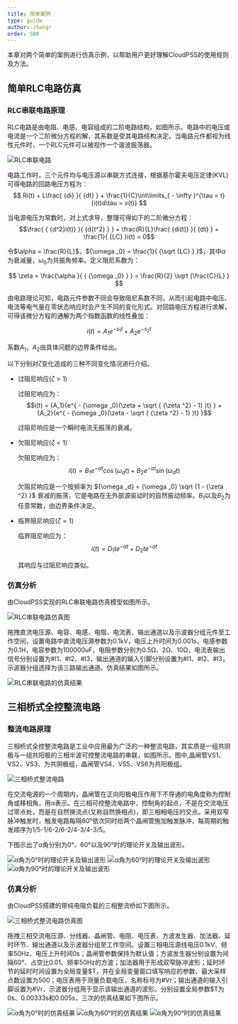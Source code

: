 ```yaml
---
title: 简单案例
type: guide
author: zhangr
order: 500
---
```


本章对两个简单的案例进行仿真示例，以帮助用户更好理解CloudPSS的使用规则及方法。

## 简单RLC电路仿真

### RLC串联电路原理

RLC电路是由电阻、电感、电容组成的二阶电路结构，如图所示。电路中的电压或电流是一个二阶微分方程的解，其系数是受其电路结构决定。当电路元件都视为线性元件时，一个RLC元件可以被视作一个谐波振荡器。

![RLC串联电路](User4/51.png "拓扑图")

电路工作时，三个元件均与电压源以串联方式连接，根据基尔霍夫电压定律(KVL)可得电路的回路电压方程为：
$$ Ri(t) + L\frac{ {di} }{ {dt} } + \frac{1}{C}\int\limits_{ - \infty }^{\tau  = t} {i(t)d\tau  = v(t)} $$

当电源电压为常数时，对上式求导，整理可得如下的二阶微分方程：
$$\frac{ { {d^2}i(t)} }{ {d{t^2} } } + \frac{R}{L}\frac{ {di(t)} }{ {dt} } + \frac{1}{ {LC} }i(t) = 0$$

令$\alpha  = \frac{R}{L}$，${\omega _0} = \frac{1}{ {\sqrt {LC} } }$，其中$\alpha$为衰减量，$\omega _0$为共振角频率。定义阻尼系数为：

$$ \zeta  = \frac{\alpha }{ { {\omega _0} } } = \frac{R}{2} \sqrt {\frac{C}{L} } $$ 

由电路理论可知，电路元件参数不同会导致阻尼系数不同，从而引起电路中电压、电流等电气量在零状态响应时会产生不同的变化形式。对回路电压方程进行求解，可得该微分方程的通解为两个指数函数的线性叠加：

$$i(t) = {A_1}{e^{ - {s_1}t} } + {A_2}{e^{ - {s_2}t} }$$

系数$A_1$，$A_2$由具体问题的边界条件给出。

以下分别对$\zeta$变化造成的三种不同变化情况进行介绍。

+ 过阻尼响应($\zeta >1$)

  过阻尼响应为：
  $$i(t) = {A_1}{e^{ - {\omega _0}(\zeta  + \sqrt { {\zeta ^2} - 1} )t} } + {A_2}{e^{ - {\omega _0}(\zeta  - \sqrt { {\zeta ^2} - 1} )t} }$$

  过阻尼响应是一个瞬时电流无振荡的衰减。

+ 欠阻尼响应($\zeta <1$)

  欠阻尼响应为：
  $$i(t) = {B_1}{e^{ - \alpha t} }\cos ({\omega _d}t) + {B_2}{e^{ - \alpha t} }\sin ({\omega _d}t)$$

  欠阻尼响应是一个按频率为 ${\omega _d} = {\omega _0} \sqrt {1 - {\zeta ^2} }$ 衰减的振荡，它是电路在无外部源驱动时的自然振动频率。$B_1$以及$B_2$为任意常数，由边界条件决定。

+ 临界阻尼响应($\zeta =1$)

  临界阻尼响应为：
  $$ i(t) = {D_1}t{e^{ - \alpha t} } + {D_2}t{e^{ - \alpha t} }$$

  其响应与过阻尼响应类似。

### 仿真分析

由CloudPSS实现的RLC串联电路仿真模型如图所示。

![RLC串联电路仿真图](User4/A1.png "仿真图")

拖拽直流电压源、电容、电感、电阻、电流表、输出通道以及示波器分组元件至工作空间，设置电路中直流电压源参数为0.1kV，电压上升时间为0.001s，电感参数为0.1H，电容参数为100000uF，电阻参数分别为0.5Ω、2Ω、10Ω，电流表输出信号分别设置为#I1、#I2、#I3，输出通道的输入引脚分别设置为#I1、#I2、#I3，示波器分组选择为该三路输出通道。仿真结果如图所示。

![RLC串联电路的仿真结果](User4/A2.png "仿真结果")

## 三相桥式全控整流电路

### 整流电路原理

三相桥式全控整流电路是工业中应用最为广泛的一种整流电路，其实质是一组共阴极与一组共阳极的三相半波可控整流电路的串联，如图所示。图中,晶闸管VS1、VS2、VS3、为共阴极组，晶闸管VS4、VS5、VS6为共阳极组。

![三相桥式整流电路](User4/A3.png "电路拓扑")

在交流电源的一个周期内，晶闸管在正向阳极电压作用下不导通的电角度称为控制角或移相角，用α表示。在三相可控整流电路中，控制角的起点，不是在交流电压过零点处，而是在自然换流点(又称自然换相点)，即三相相电压的交点。采用双窄脉冲触发时，触发电路每隔60°依次同时给两个晶闸管施加触发脉冲，每周期的触发顺序为1/5-1/6-2/6-2/4-3/4-3/5。

下图示出了α角分别为0°、60°以及90°时的理论开关及输出波形。

![α角为0°时的理论开关及输出波形](User4/A4.png "α角为0°")
![α角为60°时的理论开关及输出波形](User4/A41.png "α角为60°")
![α角为90°时的理论开关及输出波形](User4/A42.png "α角为90°")

### 仿真分析

由CloudPSS搭建的带纯电阻负载的三相整流桥如下图所示。

![三相桥式整流电路仿真图](User4/A5.png "仿真图")

拖拽三相交流电压源、分线器、晶闸管、电阻、电压表、方波发生器、加法器、延时环节、输出通道以及示波器分组至工作空间。设置三相电压源线电压0.1kV、频率50Hz、电压上升时间0s；晶闸管参数保持为默认值；方波发生器分别设置为间隔60°、占空比0.01、频率50Hz的方波；加法器用于形成双窄脉冲波形；延时环节的延时时间设置为全局变量\$T，并在全局变量窗口填写响应的参数、最大采样点数设置为500；电压表用于测量负载电压，名称标号为#Vr；输出通道的输入引脚设置为#Vr，示波器分组用于显示该输出通道的波形。分别设置全局参数\$T为0s、0.00333s和0.005s，三次的仿真结果如下图所示。

![α角为0°时的仿真结果](User4/A6.png "仿真结果1")
![α角为60°时的仿真结果](User4/A7.png "仿真结果2")
![α角为90°时的仿真结果](User4/A8.png "仿真结果3")




